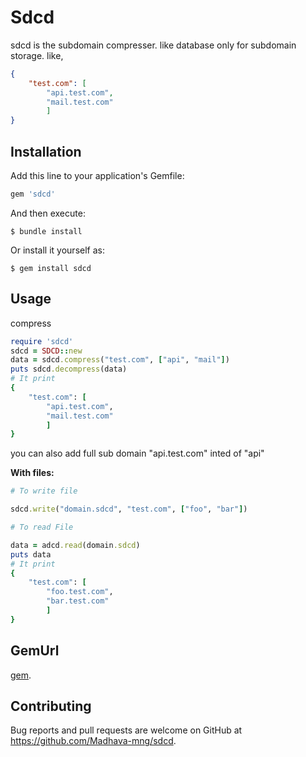 # Sdcd

sdcd is the subdomain compresser.
like database only for subdomain storage.
like,

```json
{
	"test.com": [
		"api.test.com",
		"mail.test.com"
		]
}
```

## Installation

Add this line to your application's Gemfile:

```ruby
gem 'sdcd'
```

And then execute:

    $ bundle install

Or install it yourself as:

    $ gem install sdcd

## Usage
compress

```ruby
require 'sdcd'
sdcd = SDCD::new
data = sdcd.compress("test.com", ["api", "mail"])
puts sdcd.decompress(data)
# It print
{
	"test.com": [
		"api.test.com",
		"mail.test.com"
		]
}
```

you can also add full sub domain "api.test.com" inted of "api" 

**With files:**

```ruby
# To write file

sdcd.write("domain.sdcd", "test.com", ["foo", "bar"])

# To read File

data = adcd.read(domain.sdcd)
puts data
# It print
{
	"test.com": [
		"foo.test.com",
		"bar.test.com"
		]
}
```

## GemUrl
[gem](https://rubygems.org/gems/sdcd).

## Contributing

Bug reports and pull requests are welcome on GitHub at https://github.com/Madhava-mng/sdcd.
